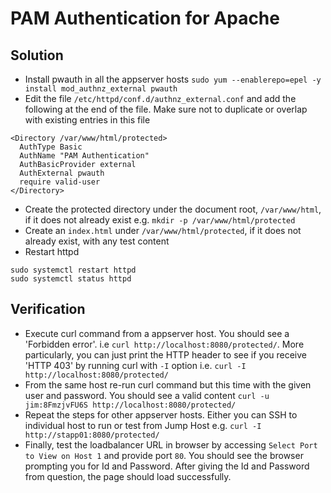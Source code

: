 # PAM Authentication for Apache
## Solution
* Install pwauth in all the appserver hosts `sudo yum --enablerepo=epel -y install mod_authnz_external pwauth`
* Edit the file `/etc/httpd/conf.d/authnz_external.conf` and add the following at the end of the file. Make sure not to duplicate or overlap with existing entries in this file
```
<Directory /var/www/html/protected>
  AuthType Basic
  AuthName "PAM Authentication"
  AuthBasicProvider external
  AuthExternal pwauth
  require valid-user
</Directory>
 ```
* Create the protected directory under the document root, `/var/www/html`, if it does not already exist e.g. `mkdir -p /var/www/html/protected`
* Create an `index.html` under `/var/www/html/protected`, if it does not already exist, with any test content
* Restart httpd
```
sudo systemctl restart httpd
sudo systemctl status httpd
```

## Verification
* Execute curl command from a appserver host. You should see a 'Forbidden error'. i.e `curl http://localhost:8080/protected/`. More particularly, you can just print the HTTP header to see if you receive 'HTTP 403' by running curl with `-I` option i.e. `curl -I http://localhost:8080/protected/`
* From the same host re-run curl command but this time with the given user and password. You should see a valid content 
`curl -u jim:8FmzjvFU6S http://localhost:8080/protected/`
* Repeat the steps for other appserver hosts. Either you can SSH to individual host to run or test from Jump Host e.g. `curl -I http://stapp01:8080/protected/`
* Finally, test the loadbalancer URL in browser by accessing `Select Port to View on Host 1` and provide port `80`. You should see the browser prompting you for Id and Password. After giving the Id and Password from question, the page should load successfully.

